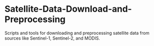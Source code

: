 # Satellite-Data-Download-and-Preprocessing
Scripts and tools for downloading and preprocessing satellite data from sources like Sentinel-1, Sentinel-2, and MODIS.
